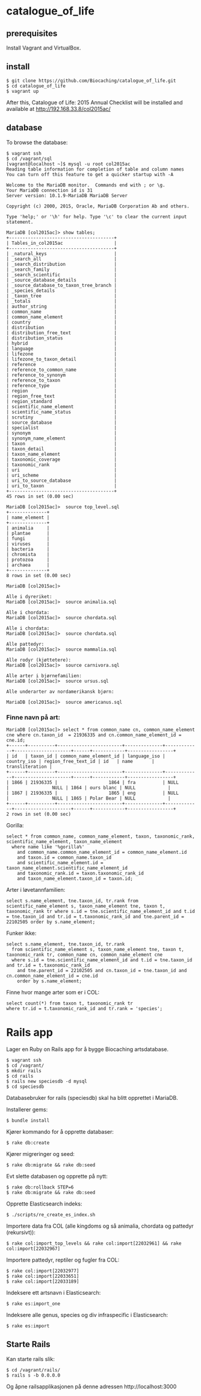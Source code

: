 # catalogue_of_life

## prerequisites
Install Vagrant and VirtualBox. 

## install

    $ git clone https://github.com/Biocaching/catalogue_of_life.git
    $ cd catalogue_of_life
    $ vagrant up

After this, Catalogue of Life: 2015 Annual Checklist will be installed and available at http://192.168.33.8/col2015ac/

## database
To browse the database: 

    $ vagrant ssh
    $ cd /vagrant/sql
    [vagrant@localhost ~]$ mysql -u root col2015ac
    Reading table information for completion of table and column names
    You can turn off this feature to get a quicker startup with -A
    
    Welcome to the MariaDB monitor.  Commands end with ; or \g.
    Your MariaDB connection id is 31
    Server version: 10.1.9-MariaDB MariaDB Server
    
    Copyright (c) 2000, 2015, Oracle, MariaDB Corporation Ab and others.
    
    Type 'help;' or '\h' for help. Type '\c' to clear the current input statement.
    
    MariaDB [col2015ac]> show tables;
    +---------------------------------------+
    | Tables_in_col2015ac                   |
    +---------------------------------------+
    | _natural_keys                         |
    | _search_all                           |
    | _search_distribution                  |
    | _search_family                        |
    | _search_scientific                    |
    | _source_database_details              |
    | _source_database_to_taxon_tree_branch |
    | _species_details                      |
    | _taxon_tree                           |
    | _totals                               |
    | author_string                         |
    | common_name                           |
    | common_name_element                   |
    | country                               |
    | distribution                          |
    | distribution_free_text                |
    | distribution_status                   |
    | hybrid                                |
    | language                              |
    | lifezone                              |
    | lifezone_to_taxon_detail              |
    | reference                             |
    | reference_to_common_name              |
    | reference_to_synonym                  |
    | reference_to_taxon                    |
    | reference_type                        |
    | region                                |
    | region_free_text                      |
    | region_standard                       |
    | scientific_name_element               |
    | scientific_name_status                |
    | scrutiny                              |
    | source_database                       |
    | specialist                            |
    | synonym                               |
    | synonym_name_element                  |
    | taxon                                 |
    | taxon_detail                          |
    | taxon_name_element                    |
    | taxonomic_coverage                    |
    | taxonomic_rank                        |
    | uri                                   |
    | uri_scheme                            |
    | uri_to_source_database                |
    | uri_to_taxon                          |
    +---------------------------------------+
    45 rows in set (0.00 sec)
    
    MariaDB [col2015ac]>  source top_level.sql
    +--------------+
    | name_element |
    +--------------+
    | animalia     |
    | plantae      |
    | fungi        |
    | viruses      |
    | bacteria     |
    | chromista    |
    | protozoa     |
    | archaea      |
    +--------------+
    8 rows in set (0.00 sec)
    
    MariaDB [col2015ac]> 
    
    Alle i dyreriket: 
    MariaDB [col2015ac]>  source animalia.sql
    
    Alle i chordata: 
    MariaDB [col2015ac]>  source chordata.sql
    
    Alle i chordata: 
    MariaDB [col2015ac]>  source chordata.sql
    
    Alle pattedyr:
    MariaDB [col2015ac]>  source mammalia.sql
    
    Alle rodyr (kjøttetere):
    MariaDB [col2015ac]>  source carnivora.sql
    
    Alle arter i bjørnefamilien: 
    MariaDB [col2015ac]>  source ursus.sql
     
    Alle underarter av nordamerikansk bjørn:
    
    MariaDB [col2015ac]>  source americanus.sql
    

### Finne navn på art: 

    MariaDB [col2015ac]> select * from common_name cn, common_name_element cne where cn.taxon_id  = 21936335 and cn.common_name_element_id = cne.id;
    +------+----------+------------------------+--------------+-------------+---------------------+------+------------+-----------------+
    | id   | taxon_id | common_name_element_id | language_iso | country_iso | region_free_text_id | id   | name       | transliteration |
    +------+----------+------------------------+--------------+-------------+---------------------+------+------------+-----------------+
    | 1866 | 21936335 |                   1864 | fra          | NULL        |                NULL | 1864 | ours blanc | NULL            |
    | 1867 | 21936335 |                   1865 | eng          | NULL        |                NULL | 1865 | Polar Bear | NULL            |
    +------+----------+------------------------+--------------+-------------+---------------------+------+------------+-----------------+
    2 rows in set (0.00 sec)
    


Gorilla:

    select * from common_name, common_name_element, taxon, taxonomic_rank, scientific_name_element, taxon_name_element 
      where name like '%gorilla%' 
        and common_name.common_name_element_id = common_name_element.id
        and taxon.id = common_name.taxon_id 
        and scientific_name_element.id = taxon_name_element.scientific_name_element_id
        and taxonomic_rank.id = taxon.taxonomic_rank_id
        and taxon_name_element.taxon_id = taxon.id;


Arter i løvetannfamilien: 

    select s.name_element, tne.taxon_id, tr.rank from scientific_name_element s, taxon_name_element tne, taxon t, taxonomic_rank tr where s.id = tne.scientific_name_element_id and t.id = tne.taxon_id and tr.id = t.taxonomic_rank_id and tne.parent_id = 22102505 order by s.name_element;
        

Funker ikke: 

    select s.name_element, tne.taxon_id, tr.rank 
      from scientific_name_element s, taxon_name_element tne, taxon t, taxonomic_rank tr, common_name cn, common_name_element cne 
      where s.id = tne.scientific_name_element_id and t.id = tne.taxon_id and tr.id = t.taxonomic_rank_id 
        and tne.parent_id = 22102505 and cn.taxon_id = tne.taxon_id and cn.common_name_element_id = cne.id
        order by s.name_element;
    

Finne hvor mange arter som er i COL:

    select count(*) from taxon t, taxonomic_rank tr
    where tr.id = t.taxonomic_rank_id and tr.rank = 'species';


# Rails app
Lager en Ruby on Rails app for å bygge Biocaching artsdatabase.

    $ vagrant ssh
    $ cd /vagrant/
    $ mkdir rails
    $ cd rails
    $ rails new speciesdb -d mysql
    $ cd speciesdb


Databasebruker for rails (speciesdb) skal ha blitt opprettet i MariaDB.

Installerer gems: 

    $ bundle install

Kjører kommando for å opprette databaser: 

    $ rake db:create

Kjører migreringer og seed: 

    $ rake db:migrate && rake db:seed


Evt slette databasen og opprette på nytt: 

    $ rake db:rollback STEP=6
    $ rake db:migrate && rake db:seed

Opprette Elasticsearch indeks: 
    
    $ ./scripts/re_create_es_index.sh

Importere data fra COL (alle kingdoms og så animalia, chordata og pattedyr (rekursivt)): 

    $ rake col:import_top_levels && rake col:import[22032961] && rake col:import[22032967]

Importere pattedyr, reptiler og fugler fra COL: 

    $ rake col:import[22032977]
    $ rake col:import[22033651]
    $ rake col:import[22033189]


Indeksere ett artsnavn i Elasticsearch:

    $ rake es:import_one

Indeksere alle genus, species og div infraspecific i Elasticsearch: 

    $ rake es:import

## Starte Rails

Kan starte rails slik: 

    $ cd /vagrant/rails/
    $ rails s -b 0.0.0.0

Og åpne railsapplikasjonen på denne adressen http://localhost:3000